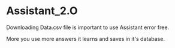 # Assistant_2.O
 Downloading Data.csv file is important to use Assistant error free.

More you use more answers it learns and saves in it's database.
